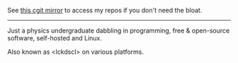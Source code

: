 See [this cgit mirror](https://git.bim.boats/?q=lckdscl) to access my repos if you don't need the bloat.

-------

Just a physics undergraduate dabbling in programming, free & open-source software, self-hosted and Linux.

Also known as \<lckdscl\> on various platforms.
